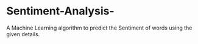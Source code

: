 # Sentiment-Analysis-
A Machine Learning algorithm to predict the Sentiment of words using the given details.
